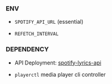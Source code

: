 ### ENV

-   `SPOTIFY_API_URL` (essential)

-   `REFETCH_INTERVAL`

### DEPENDENCY

-   API Deployment: [spotify-lyrics-api](https://github.com/akashrchandran/spotify-lyrics-api)

-   `playerctl` media player cli controller
